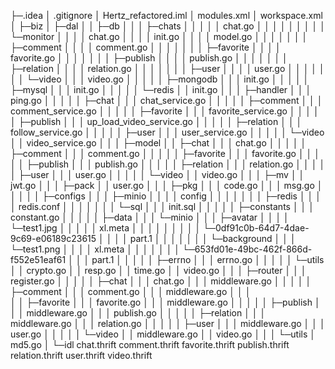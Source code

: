 ├─.idea
│      .gitignore
│      Hertz_refactored.iml
│      modules.xml
│      workspace.xml
│
├─biz
│  ├─dal
│  │  ├─db
│  │  │  ├─chats
│  │  │  │  │  chat.go
│  │  │  │  │
│  │  │  │  └─monitor
│  │  │  │          chat.go
│  │  │  │          init.go
│  │  │  │          model.go
│  │  │  │
│  │  │  ├─comment
│  │  │  │      comment.go
│  │  │  │
│  │  │  ├─favorite
│  │  │  │      favorite.go
│  │  │  │
│  │  │  ├─publish
│  │  │  │      publish.go
│  │  │  │
│  │  │  ├─relation
│  │  │  │      relation.go
│  │  │  │
│  │  │  ├─user
│  │  │  │      user.go
│  │  │  │
│  │  │  └─video
│  │  │          video.go
│  │  │
│  │  ├─mongodb
│  │  │      init.go
│  │  │
│  │  ├─mysql
│  │  │      init.go
│  │  │
│  │  └─redis
│  │          init.go
│  │
│  ├─handler
│  │  │  ping.go
│  │  │
│  │  ├─chat
│  │  │      chat_service.go
│  │  │
│  │  ├─comment
│  │  │      comment_service.go
│  │  │
│  │  ├─favorite
│  │  │      favorite_service.go
│  │  │
│  │  ├─publish
│  │  │      up_load_video_service.go
│  │  │
│  │  ├─relation
│  │  │      follow_service.go
│  │  │
│  │  ├─user
│  │  │      user_service.go
│  │  │
│  │  └─video
│  │          video_service.go
│  │
│  ├─model
│  │  ├─chat
│  │  │      chat.go
│  │  │
│  │  ├─comment
│  │  │      comment.go
│  │  │
│  │  ├─favorite
│  │  │      favorite.go
│  │  │
│  │  ├─publish
│  │  │      publish.go
│  │  │
│  │  ├─relation
│  │  │      relation.go
│  │  │
│  │  ├─user
│  │  │      user.go
│  │  │
│  │  └─video
│  │          video.go
│  │
│  ├─mv
│  │      jwt.go
│  │
│  ├─pack
│  │      user.go
│  │
│  ├─pkg
│  │  │  code.go
│  │  │  msg.go
│  │  │
│  │  ├─configs
│  │  │  ├─minio
│  │  │  │      config
│  │  │  │
│  │  │  ├─redis
│  │  │  │      redis.conf
│  │  │  │
│  │  │  └─sql
│  │  │          init.sql
│  │  │
│  │  ├─constants
│  │  │      constant.go
│  │  │
│  │  ├─data
│  │  │  └─minio
│  │  │      ├─avatar
│  │  │      │  └─test1.jpg
│  │  │      │      │  xl.meta
│  │  │      │      │
│  │  │      │      └─0df91c0b-64d7-4dae-9c69-e06189c23615
│  │  │      │              part.1
│  │  │      │
│  │  │      └─background
│  │  │          └─test1.png
│  │  │              │  xl.meta
│  │  │              │
│  │  │              └─653fd01e-49bc-462f-866d-f552e51eaf61
│  │  │                      part.1
│  │  │
│  │  ├─errno
│  │  │      errno.go
│  │  │
│  │  └─utils
│  │          crypto.go
│  │          resp.go
│  │          time.go
│  │          video.go
│  │
│  ├─router
│  │  │  register.go
│  │  │
│  │  ├─chat
│  │  │      chat.go
│  │  │      middleware.go
│  │  │
│  │  ├─comment
│  │  │      comment.go
│  │  │      middleware.go
│  │  │      
│  │  ├─favorite
│  │  │      favorite.go
│  │  │      middleware.go
│  │  │
│  │  ├─publish
│  │  │      middleware.go
│  │  │      publish.go
│  │  │
│  │  ├─relation
│  │  │      middleware.go
│  │  │      relation.go
│  │  │
│  │  ├─user
│  │  │      middleware.go
│  │  │      user.go
│  │  │
│  │  └─video
│  │          middleware.go
│  │          video.go
│  │
│  └─utils
│          md5.go
│
└─idl
chat.thrift
comment.thrift
favorite.thrift
publish.thrift
relation.thrift
user.thrift
video.thrift

